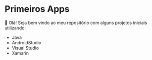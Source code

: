 # Primeiros Apps #

:wave: Olá! Seja bem vindo ao meu repositório com alguns projetos iniciais utilizando:

- Java
- AndroidStudio
- Visual Studio
- Xamarin